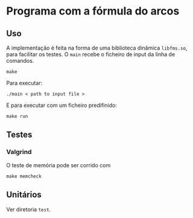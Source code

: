 # Programa com a fórmula do arcos

## Uso

A implementação é feita na forma de uma biblioteca dinâmica `libfms.so`, para facilitar os testes. O `main` recebe o ficheiro de input da linha de comandos.
```
make
```
Para executar:
```
./main < path to input file >
```

E para executar com um ficheiro predifinido:
```
make run
```

## Testes

### Valgrind

O teste de memória pode ser corrido com 
```
make memcheck
```

## Unitários

Ver diretoria `test`.
